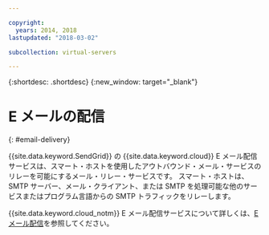 ```yaml
---

copyright:
  years: 2014, 2018
lastupdated: "2018-03-02"

subcollection: virtual-servers

---
```


{:shortdesc: .shortdesc}
{:new_window: target="_blank"}

# E メールの配信
{: #email-delivery}

{{site.data.keyword.SendGrid}} の {{site.data.keyword.cloud}} E メール配信サービスは、スマート・ホストを使用したアウトバウンド・メール・サービスのリレーを可能にするメール・リレー・サービスです。 スマート・ホストは、SMTP サーバー、メール・クライアント、または SMTP を処理可能な他のサービスまたはプログラム言語からの SMTP トラフィックをリレーします。

{{site.data.keyword.cloud_notm}} E メール配信サービスについて詳しくは、[E メール配信](/docs/infrastructure/email-delivery?topic=email-delivery-getting-started-email-delivery#getting-started-email-delivery)を参照してください。
